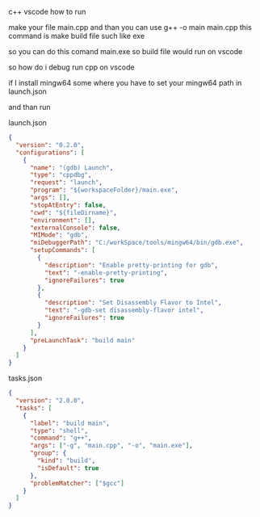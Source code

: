 c++ vscode how to run

make your file main.cpp
and than you can use g++ -o main main.cpp
this command is make build file such like exe

so you can do this comand
main.exe so build file would run on vscode

so how do i debug run cpp on vscode

if I install mingw64 some where
you have to set your mingw64 path in launch.json

and than run

launch.json

```json
{
  "version": "0.2.0",
  "configurations": [
    {
      "name": "(gdb) Launch",
      "type": "cppdbg",
      "request": "launch",
      "program": "${workspaceFolder}/main.exe",
      "args": [],
      "stopAtEntry": false,
      "cwd": "${fileDirname}",
      "environment": [],
      "externalConsole": false,
      "MIMode": "gdb",
      "miDebuggerPath": "C:/workSpace/tools/mingw64/bin/gdb.exe",
      "setupCommands": [
        {
          "description": "Enable pretty-printing for gdb",
          "text": "-enable-pretty-printing",
          "ignoreFailures": true
        },
        {
          "description": "Set Disassembly Flavor to Intel",
          "text": "-gdb-set disassembly-flavor intel",
          "ignoreFailures": true
        }
      ],
      "preLaunchTask": "build main"
    }
  ]
}
```

tasks.json

```json
{
  "version": "2.0.0",
  "tasks": [
    {
      "label": "build main",
      "type": "shell",
      "command": "g++",
      "args": ["-g", "main.cpp", "-o", "main.exe"],
      "group": {
        "kind": "build",
        "isDefault": true
      },
      "problemMatcher": ["$gcc"]
    }
  ]
}
```
